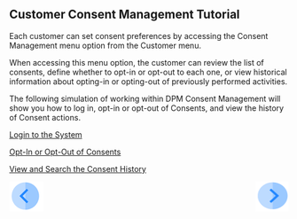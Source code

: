 ## Customer Consent Management Tutorial

Each customer can set consent preferences by accessing the Consent Management menu option from the Customer menu.

When accessing this menu option, the customer can review the list of consents, define whether to opt-in or opt-out to each one, or view historical information about opting-in or opting-out of previously performed activities.

The following simulation of working within DPM Consent Management will show you how to log in, opt-in or opt-out of Consents, and view the history of Consent actions.

[Login to the System](05_02_Customer_Login.md)

[Opt-In or Opt-Out of Consents](05_03_Customer_Opt_In_or_Opt_Out.md)

[View and Search the Consent History](05_04_Customer_View_Consent_History.md)


[![Previous](../images/Previous.png)]( 01_Consent_Main.md)[<img align="right" width="60" height="54" src="../images/Next.png">](05_02_Customer_Login.md)
